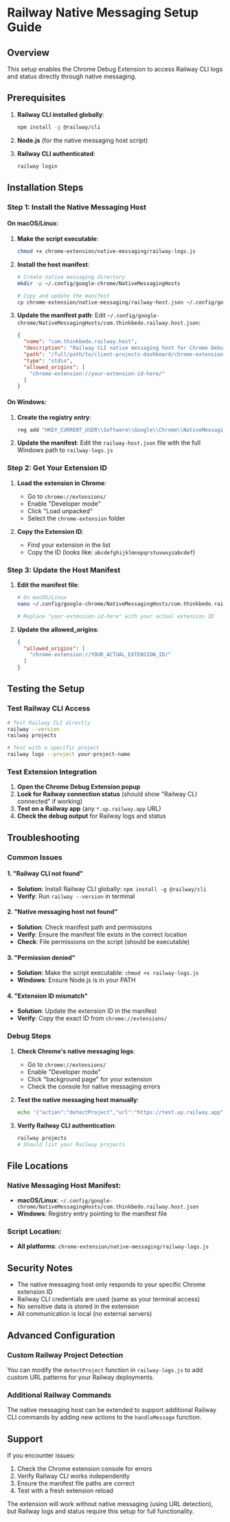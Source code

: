 # Railway Native Messaging Setup Guide

## Overview
This setup enables the Chrome Debug Extension to access Railway CLI logs and status directly through native messaging.

## Prerequisites
1. **Railway CLI installed globally**:
   ```bash
   npm install -g @railway/cli
   ```

2. **Node.js** (for the native messaging host script)

3. **Railway CLI authenticated**:
   ```bash
   railway login
   ```

## Installation Steps

### Step 1: Install the Native Messaging Host

#### On macOS/Linux:
1. **Make the script executable**:
   ```bash
   chmod +x chrome-extension/native-messaging/railway-logs.js
   ```

2. **Install the host manifest**:
   ```bash
   # Create native messaging directory
   mkdir -p ~/.config/google-chrome/NativeMessagingHosts
   
   # Copy and update the manifest
   cp chrome-extension/native-messaging/railway-host.json ~/.config/google-chrome/NativeMessagingHosts/com.thinkbedo.railway.host.json
   ```

3. **Update the manifest path**:
   Edit `~/.config/google-chrome/NativeMessagingHosts/com.thinkbedo.railway.host.json`:
   ```json
   {
     "name": "com.thinkbedo.railway.host",
     "description": "Railway CLI native messaging host for Chrome Debug Extension",
     "path": "/full/path/to/client-projects-dashboard/chrome-extension/native-messaging/railway-logs.js",
     "type": "stdio",
     "allowed_origins": [
       "chrome-extension://your-extension-id-here/"
     ]
   }
   ```

#### On Windows:
1. **Create the registry entry**:
   ```cmd
   reg add "HKEY_CURRENT_USER\\Software\\Google\\Chrome\\NativeMessagingHosts\\com.thinkbedo.railway.host" /ve /t REG_SZ /d "C:\\path\\to\\chrome-extension\\native-messaging\\railway-host.json"
   ```

2. **Update the manifest**:
   Edit the `railway-host.json` file with the full Windows path to `railway-logs.js`

### Step 2: Get Your Extension ID

1. **Load the extension in Chrome**:
   - Go to `chrome://extensions/`
   - Enable "Developer mode"
   - Click "Load unpacked"
   - Select the `chrome-extension` folder

2. **Copy the Extension ID**:
   - Find your extension in the list
   - Copy the ID (looks like: `abcdefghijklmnopqrstuvwxyzabcdef`)

### Step 3: Update the Host Manifest

1. **Edit the manifest file**:
   ```bash
   # On macOS/Linux
   nano ~/.config/google-chrome/NativeMessagingHosts/com.thinkbedo.railway.host.json
   
   # Replace "your-extension-id-here" with your actual extension ID
   ```

2. **Update the allowed_origins**:
   ```json
   {
     "allowed_origins": [
       "chrome-extension://YOUR_ACTUAL_EXTENSION_ID/"
     ]
   }
   ```

## Testing the Setup

### Test Railway CLI Access
```bash
# Test Railway CLI directly
railway --version
railway projects

# Test with a specific project
railway logs --project your-project-name
```

### Test Extension Integration
1. **Open the Chrome Debug Extension popup**
2. **Look for Railway connection status** (should show "Railway CLI connected" if working)
3. **Test on a Railway app** (any `*.up.railway.app` URL)
4. **Check the debug output** for Railway logs and status

## Troubleshooting

### Common Issues

#### 1. "Railway CLI not found"
- **Solution**: Install Railway CLI globally: `npm install -g @railway/cli`
- **Verify**: Run `railway --version` in terminal

#### 2. "Native messaging host not found"
- **Solution**: Check manifest path and permissions
- **Verify**: Ensure the manifest file exists in the correct location
- **Check**: File permissions on the script (should be executable)

#### 3. "Permission denied"
- **Solution**: Make the script executable: `chmod +x railway-logs.js`
- **Windows**: Ensure Node.js is in your PATH

#### 4. "Extension ID mismatch"
- **Solution**: Update the extension ID in the manifest
- **Verify**: Copy the exact ID from `chrome://extensions/`

### Debug Steps

1. **Check Chrome's native messaging logs**:
   - Go to `chrome://extensions/`
   - Enable "Developer mode"
   - Click "background page" for your extension
   - Check the console for native messaging errors

2. **Test the native messaging host manually**:
   ```bash
   echo '{"action":"detectProject","url":"https://test.up.railway.app"}' | node railway-logs.js
   ```

3. **Verify Railway CLI authentication**:
   ```bash
   railway projects
   # Should list your Railway projects
   ```

## File Locations

### Native Messaging Host Manifest:
- **macOS/Linux**: `~/.config/google-chrome/NativeMessagingHosts/com.thinkbedo.railway.host.json`
- **Windows**: Registry entry pointing to the manifest file

### Script Location:
- **All platforms**: `chrome-extension/native-messaging/railway-logs.js`

## Security Notes

- The native messaging host only responds to your specific Chrome extension ID
- Railway CLI credentials are used (same as your terminal access)
- No sensitive data is stored in the extension
- All communication is local (no external servers)

## Advanced Configuration

### Custom Railway Project Detection
You can modify the `detectProject` function in `railway-logs.js` to add custom URL patterns for your Railway deployments.

### Additional Railway Commands
The native messaging host can be extended to support additional Railway CLI commands by adding new actions to the `handleMessage` function.

## Support

If you encounter issues:
1. Check the Chrome extension console for errors
2. Verify Railway CLI works independently
3. Ensure the manifest file paths are correct
4. Test with a fresh extension reload

The extension will work without native messaging (using URL detection), but Railway logs and status require this setup for full functionality.
